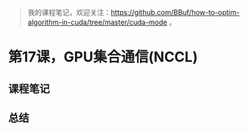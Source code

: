 > 我的课程笔记，欢迎关注：https://github.com/BBuf/how-to-optim-algorithm-in-cuda/tree/master/cuda-mode 。

> 

# 第17课，GPU集合通信(NCCL)

## 课程笔记

## 总结

